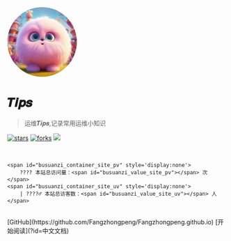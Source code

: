 <img width="160px" style="border-radius: 50%" bor src="style/head_portrait.png">

# 𝑻𝒊𝒑𝒔
> 运维𝑻𝒊𝒑𝒔,记录常用运维小知识

[![stars](https://badgen.net/github/stars/Fangzhongpeng/Fangzhongpeng.github.io?color=4ab8a1)](https://github.com/Fangzhongpeng/Fangzhongpeng.github.io)
[![forks](https://badgen.net/github/forks/Fangzhongpeng/Fangzhongpeng.github.io?color=4ab8a1)](https://github.com/Fangzhongpeng/Fangzhongpeng.github.io)
![](https://img.shields.io/badge/%E6%91%B8%E9%B1%BC-%E7%A8%8B%E5%BA%8F%E5%91%98-green)

<br>

    <span id="busuanzi_container_site_pv" style='display:none'>
        ???? 本站总访问量：<span id="busuanzi_value_site_pv"></span> 次
    </span>
    <span id="busuanzi_container_site_uv" style='display:none'>
        | ????♂️ 本站总访客数：<span id="busuanzi_value_site_uv"></span> 人
    </span>

<br>
[GitHub](https://github.com/Fangzhongpeng/Fangzhongpeng.github.io)
[开始阅读](?id=中文文档)
